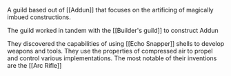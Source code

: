 A guild based out of [[Addun]] that focuses on the artificing of magically imbued constructions.

The guild worked in tandem with the [[Builder's guild]] to construct Addun

They discovered the capabilities of using [[Echo Snapper]] shells to develop weapons and tools. They use the properties of compressed air to propel and control various implementations. The most notable of their inventions are the [[Arc Rifle]]